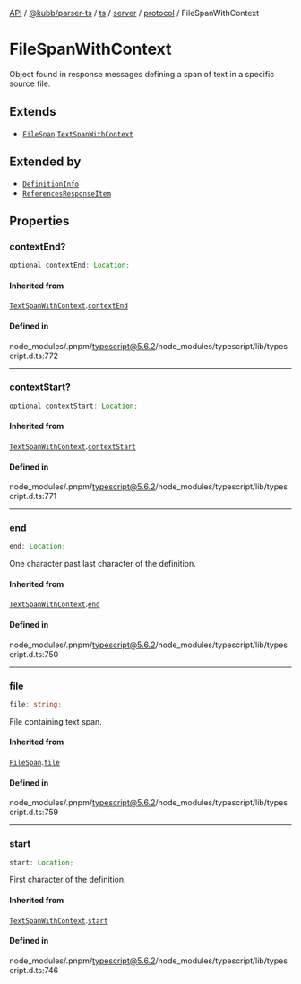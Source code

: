 [API](../../../../../../../../../packages.md) / [@kubb/parser-ts](../../../../../../../index.md) / [ts](../../../../../index.md) / [server](../../../index.md) / [protocol](../index.md) / FileSpanWithContext

# FileSpanWithContext

Object found in response messages defining a span of text in a specific source file.

## Extends

- [`FileSpan`](FileSpan.md).[`TextSpanWithContext`](TextSpanWithContext.md)

## Extended by

- [`DefinitionInfo`](DefinitionInfo.md)
- [`ReferencesResponseItem`](ReferencesResponseItem.md)

## Properties

### contextEnd?

```ts
optional contextEnd: Location;
```

#### Inherited from

[`TextSpanWithContext`](TextSpanWithContext.md).[`contextEnd`](TextSpanWithContext.md#contextend)

#### Defined in

node\_modules/.pnpm/typescript@5.6.2/node\_modules/typescript/lib/typescript.d.ts:772

***

### contextStart?

```ts
optional contextStart: Location;
```

#### Inherited from

[`TextSpanWithContext`](TextSpanWithContext.md).[`contextStart`](TextSpanWithContext.md#contextstart)

#### Defined in

node\_modules/.pnpm/typescript@5.6.2/node\_modules/typescript/lib/typescript.d.ts:771

***

### end

```ts
end: Location;
```

One character past last character of the definition.

#### Inherited from

[`TextSpanWithContext`](TextSpanWithContext.md).[`end`](TextSpanWithContext.md#end)

#### Defined in

node\_modules/.pnpm/typescript@5.6.2/node\_modules/typescript/lib/typescript.d.ts:750

***

### file

```ts
file: string;
```

File containing text span.

#### Inherited from

[`FileSpan`](FileSpan.md).[`file`](FileSpan.md#file)

#### Defined in

node\_modules/.pnpm/typescript@5.6.2/node\_modules/typescript/lib/typescript.d.ts:759

***

### start

```ts
start: Location;
```

First character of the definition.

#### Inherited from

[`TextSpanWithContext`](TextSpanWithContext.md).[`start`](TextSpanWithContext.md#start)

#### Defined in

node\_modules/.pnpm/typescript@5.6.2/node\_modules/typescript/lib/typescript.d.ts:746
